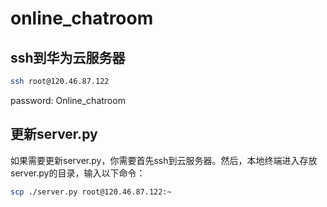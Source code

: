 # online_chatroom

## ssh到华为云服务器
```bash
ssh root@120.46.87.122
```
password: Online_chatroom

## 更新server.py
如果需要更新server.py，你需要首先ssh到云服务器。然后，本地终端进入存放server.py的目录，输入以下命令：
```bash
scp ./server.py root@120.46.87.122:~
```